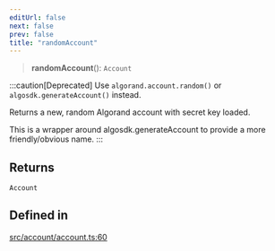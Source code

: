 ```yaml
---
editUrl: false
next: false
prev: false
title: "randomAccount"
---
```


> **randomAccount**(): `Account`

:::caution[Deprecated]
Use `algorand.account.random()` or `algosdk.generateAccount()` instead.

Returns a new, random Algorand account with secret key loaded.

This is a wrapper around algosdk.generateAccount to provide a more friendly/obvious name.
:::

## Returns

`Account`

## Defined in

[src/account/account.ts:60](https://github.com/algorandfoundation/algokit-utils-ts/blob/87156fe9637eca52c0bc9e840c5804088cb40974/src/account/account.ts#L60)
